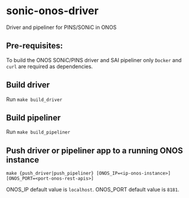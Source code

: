 # sonic-onos-driver
Driver and pipeliner for PINS/SONiC in ONOS

## Pre-requisites:
To build the ONOS SONiC/PINS driver and SAI pipeliner only `Docker` and `curl` are required as dependencies.

## Build driver
Run `make build_driver`

## Build pipeliner
Run `make build_pipeliner`

## Push driver or pipeliner app to a running ONOS instance
`make {push_driver|push_pipeliner} [ONOS_IP=<ip-onos-instance>] [ONOS_PORT=<port-onos-rest-apis>]`

ONOS_IP default value is `localhost`.
ONOS_PORT default value is `8181`.

